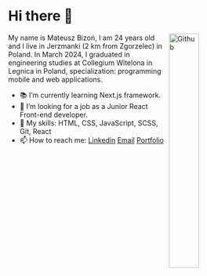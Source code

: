 # Hi there 👋

<img width="35%" align="right" alt="Github" src="https://user-images.githubusercontent.com/48678280/88862734-4903af80-d201-11ea-968b-9c939d88a37c.gif" />

My name is Mateusz Bizoń, I am 24 years old and I live in Jerzmanki (2 km from Zgorzelec) in Poland. In March 2024, I graduated in engineering studies at Collegium Witelona in Legnica in Poland, specialization: programming mobile and web applications.

- 📚 I’m currently learning Next.js framework.
- 👯 I’m looking for a job as a Junior React Front-end developer.
- 🔭 My skills: HTML, CSS, JavaScript, SCSS, Git, React
- 📫 How to reach me: [Linkedin](https://www.linkedin.com/in/mateusz-bizo%C5%84-ab5672304/) [Email](mailto:mat-biz@wp.pl) [Portfolio](https://portfoliomateuszbizon.netlify.app/)
